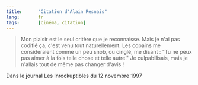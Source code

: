 ```yaml
--- 
title:      "Citation d'Alain Resnais" 
lang:       fr 
tags:       [cinéma, citation]
---
```


> Mon plaisir est le seul critère que je reconnaisse. Mais je n'ai pas codifié ça, c'est venu tout naturellement. Les copains me considéraient comme un peu snob, ou cinglé, me disant : "Tu ne peux pas aimer à la fois telle chose et telle autre." Je culpabilisais, mais je n'allais tout de même pas changer d'avis !


Dans le journal Les Inrockuptibles du 12 novembre 1997
